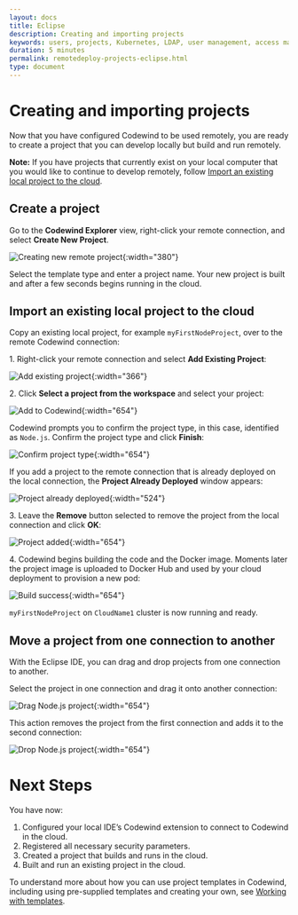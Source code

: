 ```yaml
---
layout: docs
title: Eclipse
description: Creating and importing projects
keywords: users, projects, Kubernetes, LDAP, user management, access management, login, deployment, pod, security, securing cloud connection, remote deployment of Codewind
duration: 5 minutes
permalink: remotedeploy-projects-eclipse.html
type: document
---
```


# Creating and importing projects

Now that you have configured Codewind to be used remotely, you are ready to create a project that you can develop locally but build and run remotely.  

**Note:** If you have projects that currently exist on your local computer that you would like to continue to develop remotely, follow [Import an existing local project to the cloud](#import-an-existing-local-project-to-the-cloud).

## Create a project

Go to the **Codewind Explorer** view, right-click your remote connection, and select **Create New Project**. 

![Creating new remote project](./images/remotedeploy-projects-eclipse/eclipse_create-new-project.png){:width="380"}

Select the template type and enter a project name. Your new project is built and after a few seconds begins running in the cloud.

## Import an existing local project to the cloud

Copy an existing local project, for example `myFirstNodeProject`, over to the remote Codewind connection:

1\. Right-click your remote connection and select **Add Existing Project**:

![Add existing project](./images/remotedeploy-projects-eclipse/eclipse_add-project.png){:width="366"}

2\. Click **Select a project from the workspace** and select your project: 

![Add to Codewind](./images/remotedeploy-projects-eclipse/eclipse_select-project.png){:width="654"}

Codewind prompts you to confirm the project type, in this case, identified as `Node.js`. Confirm the project type and click **Finish**:

![Confirm project type](./images/remotedeploy-projects-eclipse/eclipse_confirm-project.png){:width="654"}

If you add a project to the remote connection that is already deployed on the local connection, the **Project Already Deployed** window appears: 

![Project already deployed](./images/remotedeploy-projects-eclipse/eclipse_project-deployed.png){:width="524"}

3\. Leave the **Remove** button selected to remove the project from the 
local connection and click **OK**: 

![Project added](./images/remotedeploy-projects-eclipse/eclipse_build-project.png){:width="654"}

4\. Codewind begins building the code and the Docker image. Moments later the project image is uploaded to Docker Hub and used by your cloud deployment to provision a new pod:

![Build success](./images/remotedeploy-projects-eclipse/eclipse_build-project-successful.png){:width="654"}

`myFirstNodeProject` on `CloudName1` cluster is now running and ready.

## Move a project from one connection to another 

With the Eclipse IDE, you can drag and drop projects from one connection to another. 

Select the project in one connection and drag it onto another connection: 

![Drag Node.js project](./images/remotedeploy-projects-eclipse/eclipse_move-node-project.png){:width="654"}

This action removes the project from the first connection and adds it to the second connection:

![Drop Node.js project](./images/remotedeploy-projects-eclipse/eclipse_place-node-project.png){:width="654"}

# Next Steps

You have now:

1. Configured your local IDE’s Codewind extension to connect to Codewind in the cloud.
2. Registered all necessary security parameters.
3. Created a project that builds and runs in the cloud.
4. Built and run an existing project in the cloud.

To understand more about how you can use project templates in Codewind, including using pre-supplied templates and creating your own, see [Working with templates](./workingwithtemplates.html).
